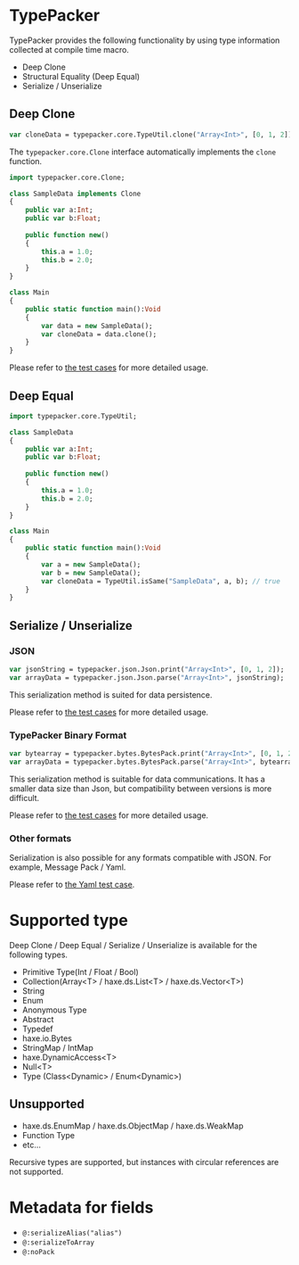 # TypePacker

TypePacker provides the following functionality by using type information collected at compile time macro.

* Deep Clone 
* Structural Equality (Deep Equal)
* Serialize / Unserialize


## Deep Clone

```hx
var cloneData = typepacker.core.TypeUtil.clone("Array<Int>", [0, 1, 2]);
```

The `typepacker.core.Clone` interface automatically implements the `clone` function.

```hx
import typepacker.core.Clone;

class SampleData implements Clone
{
	public var a:Int;
	public var b:Float;
	
	public function new()
	{
		this.a = 1.0;
		this.b = 2.0;
	}
}

class Main
{
	public static function main():Void
	{
		var data = new SampleData();
		var cloneData = data.clone();
	}
}
```

Please refer to [the test cases](test/cases/CloneTestCase.hx) for more detailed usage.


## Deep Equal

```hx
import typepacker.core.TypeUtil;

class SampleData
{
	public var a:Int;
	public var b:Float;
	
	public function new()
	{
		this.a = 1.0;
		this.b = 2.0;
	}
}

class Main
{
	public static function main():Void
	{
		var a = new SampleData();
		var b = new SampleData();
		var cloneData = TypeUtil.isSame("SampleData", a, b); // true
	}
}
```

## Serialize / Unserialize


### JSON 

```hx
var jsonString = typepacker.json.Json.print("Array<Int>", [0, 1, 2]);
var arrayData = typepacker.json.Json.parse("Array<Int>", jsonString);
```

This serialization method is suited for data persistence.

Please refer to [the test cases](test/cases/JsonPackerTestCase.hx) for more detailed usage.


### TypePacker Binary Format

```hx
var bytearray = typepacker.bytes.BytesPack.print("Array<Int>", [0, 1, 2]);
var arrayData = typepacker.bytes.BytesPack.parse("Array<Int>", bytearray);
```

This serialization method is suitable for data communications.
It has a smaller data size than Json, but compatibility between versions is more difficult.

Please refer to [the test cases](test/cases/BytesPackerTestCase.hx) for more detailed usage.


### Other formats

Serialization is also possible for any formats compatible with JSON. For example, Message Pack / Yaml.

Please refer to [the Yaml test case](test/cases/YamlPackerTestCase.hx).


# Supported type

Deep Clone / Deep Equal / Serialize / Unserialize is available for the following types.

* Primitive Type(Int / Float / Bool)
* Collection(Array\<T\> / haxe.ds.List\<T\> / haxe.ds.Vector\<T\>)
* String
* Enum
* Anonymous Type
* Abstract
* Typedef
* haxe.io.Bytes
* StringMap / IntMap
* haxe.DynamicAccess\<T\>
* Null\<T\>
* Type (Class\<Dynamic\> / Enum\<Dynamic\>)


## Unsupported

* haxe.ds.EnumMap / haxe.ds.ObjectMap / haxe.ds.WeakMap
* Function Type
* etc...

Recursive types are supported, but instances with circular references are not supported.


# Metadata for fields

* `@:serializeAlias("alias")`
* `@:serializeToArray`
* `@:noPack`
